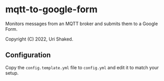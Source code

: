 # mqtt-to-google-form

Monitors messages from an MQTT broker and submits them to a Google Form.

Copyright (C) 2022, Uri Shaked.

## Configuration

Copy the `config.template.yml` file to `config.yml` and edit it to match your setup.

